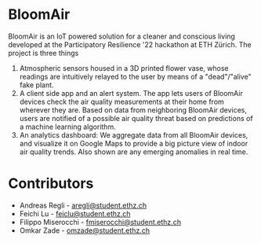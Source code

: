 # BloomAir
BloomAir is an IoT powered solution for a cleaner and conscious living developed at the Participatory Resilience '22 hackathon at ETH Zürich.
The project is three things
1. Atmospheric sensors housed in a 3D printed flower vase, whose readings are intuitively relayed to the user by means of a "dead"/"alive" fake plant.
2. A client side app and an alert system. The app lets users of BloomAir devices check the air quality measurements at their home from wherever they are.
Based on data from neighboring BloomAir devices, users are notified of a possible air quality threat based on predictions of a machine learning algorithm.
3. An analytics dashboard: We aggregate data from all BloomAir devices, and visualize it on Google Maps to provide a big picture view of indoor air quality trends.
Also shown are any emerging anomalies in real time.

# Contributors
- Andreas Regli - aregli@student.ethz.ch
- Feichi Lu - feiclu@student.ethz.ch
- Filippo Miserocchi - fmiserocchi@student.ethz.ch
- Omkar Zade - omzade@student.ethz.ch
